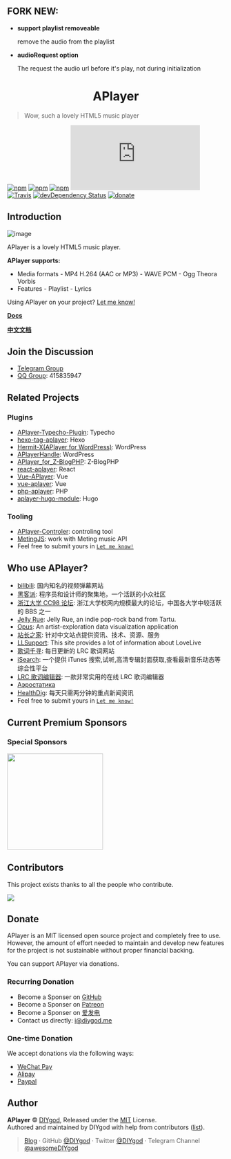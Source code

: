 ## FORK NEW:

-   **support playlist removeable**

    remove the audio from the playlist

-   **audioRequest option**

    The request the audio url before it's play, not during initialization

<h1 align="center">APlayer</h1>

> Wow, such a lovely HTML5 music player

[![npm](https://img.shields.io/npm/v/aplayer.svg?style=flat-square)](https://www.npmjs.com/package/aplayer)
[![npm](https://img.shields.io/npm/l/aplayer.svg?style=flat-square)](https://github.com/MoePlayer/APlayer/blob/master/LICENSE)
[![npm](https://img.shields.io/npm/dt/aplayer.svg?style=flat-square)](https://www.npmjs.com/package/aplayer)
[![size](https://badge-size.herokuapp.com/MoePlayer/APlayer/master/dist/APlayer.min.js?compression=gzip&style=flat-square)](https://github.com/MoePlayer/APlayer/tree/master/dist)
[![Travis](https://img.shields.io/travis/MoePlayer/APlayer.svg?style=flat-square)](https://travis-ci.org/MoePlayer/APlayer)
[![devDependency Status](https://img.shields.io/david/dev/MoePlayer/aplayer.svg?style=flat-square)](https://david-dm.org/MoePlayer/APlayer#info=devDependencies)
[![donate](https://img.shields.io/badge/$-donate-ff69b4.svg?style=flat-square)](https://github.com/MoePlayer/APlayer#donate)

## Introduction

![image](https://i.imgur.com/JDrJXCr.png)

APlayer is a lovely HTML5 music player.

**APlayer supports:**

-   Media formats - MP4 H.264 (AAC or MP3) - WAVE PCM - Ogg Theora Vorbis
-   Features - Playlist - Lyrics

Using APlayer on your project? [Let me know!](https://github.com/MoePlayer/APlayer/issues/79)

**[Docs](https://aplayer.js.org)**

**[中文文档](https://aplayer.js.org/#/zh-Hans/)**

## Join the Discussion

-   [Telegram Group](https://t.me/adplayer)
-   [QQ Group](https://shang.qq.com/wpa/qunwpa?idkey=bf22213ae0028a82e5adf3f286dfd4f01e0997dc9f1dcd8e831a0a85e799be17): 415835947

## Related Projects

### Plugins

-   [APlayer-Typecho-Plugin](https://github.com/zgq354/APlayer-Typecho-Plugin): Typecho
-   [hexo-tag-aplayer](https://github.com/grzhan/hexo-tag-aplayer): Hexo
-   [Hermit-X(APlayer for WordPress)](https://github.com/liwanglin12/Hermit-X): WordPress
-   [APlayerHandle](https://github.com/kn007/APlayerHandle): WordPress
-   [APlayer_for_Z-BlogPHP](https://github.com/fghrsh/APlayer_for_Z-BlogPHP): Z-BlogPHP
-   [react-aplayer](https://github.com/sabrinaluo/react-aplayer): React
-   [Vue-APlayer](https://github.com/SevenOutman/vue-aplayer): Vue
-   [vue-aplayer](https://github.com/MoeFE/vue-aplayer): Vue
-   [php-aplayer](https://github.com/Daryl-L/php-aplayer): PHP
-   [aplayer-hugo-module](https://github.com/Runzelee/aplayer-hugo-module): Hugo

### Tooling

-   [APlayer-Controler](https://github.com/Mashiro-Sorata/APlayer-Controler): controling tool
-   [MetingJS](https://github.com/metowolf/MetingJS): work with Meting music API
-   Feel free to submit yours in [`Let me know!`](https://github.com/MoePlayer/APlayer/issues/79)

## Who use APlayer?

-   [bilibili](https://www.bilibili.com/): 国内知名的视频弹幕网站
-   [黑客派](https://hacpai.com/): 程序员和设计师的聚集地，一个活跃的小众社区
-   [浙江大学 CC98 论坛](https://zh.wikipedia.org/wiki/CC98%E8%AE%BA%E5%9D%9B): 浙江大学校网内规模最大的论坛，中国各大学中较活跃的 BBS 之一
-   [Jelly Rue](http://jellyrue.com/): Jelly Rue, an indie pop-rock band from Tartu.
-   [Opus](http://www.opusopus.co/): An artist-exploration data visualization application
-   [站长之家](http://www.chinaz.com/15year/index.html): 针对中文站点提供资讯、技术、资源、服务
-   [LLSupport](https://www.lovelivesupport.com/): This site provides a lot of information about LoveLive
-   [歌词千寻](https://www.lrcgc.com/diy): 每日更新的 LRC 歌词网站
-   [iSearch](http://i.oppsu.cn): 一个提供 iTunes 搜索,试听,高清专辑封面获取,查看最新音乐动态等综合性平台
-   [LRC 歌词编辑器](https://github.com/MoeFE/Lyric): 一款非常实用的在线 LRC 歌词编辑器
-   [Аэростатика](https://aerostatica.ru/)
-   [HealthDig](https://healthdig.co): 每天只需两分钟的重点新闻资讯
-   Feel free to submit yours in [`Let me know!`](https://github.com/MoePlayer/APlayer/issues/79)

## Current Premium Sponsors

### Special Sponsors

<a href="https://www.dogecloud.com/?ref=dplayer" target="_blank">
    <img width="222px" src="https://i.imgur.com/BBKXPAp.png">
</a>

## Contributors

This project exists thanks to all the people who contribute.

<a href="https://github.com/MoePlayer/APlayer/graphs/contributors"><img src="https://opencollective.com/APlayer/contributors.svg?width=890" /></a>

## Donate

APlayer is an MIT licensed open source project and completely free to use. However, the amount of effort needed to maintain and develop new features for the project is not sustainable without proper financial backing.

You can support APlayer via donations.

### Recurring Donation

-   Become a Sponser on [GitHub](https://github.com/sponsors/DIYgod)
-   Become a Sponser on [Patreon](https://www.patreon.com/DIYgod)
-   Become a Sponser on [爱发电](https://afdian.net/@diygod)
-   Contact us directly: i@diygod.me

### One-time Donation

We accept donations via the following ways:

-   [WeChat Pay](https://diygod.me/images/wx.jpg)
-   [Alipay](https://diygod.me/images/zfb.jpg)
-   [Paypal](https://www.paypal.me/DIYgod)

## Author

**APlayer** © [DIYgod](https://github.com/DIYgod), Released under the [MIT](./LICENSE) License.<br>
Authored and maintained by DIYgod with help from contributors ([list](https://github.com/DIYgod/APlayer/contributors)).

> [Blog](https://diygod.me) · GitHub [@DIYgod](https://github.com/DIYgod) · Twitter [@DIYgod](https://twitter.com/DIYgod) · Telegram Channel [@awesomeDIYgod](https://t.me/awesomeDIYgod)
